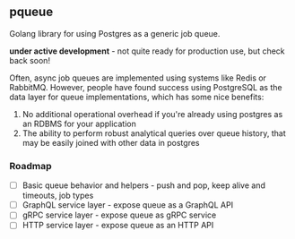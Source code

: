 ## pqueue

Golang library for using Postgres as a generic job queue.

**under active development** - not quite ready for production use, but check back soon!

Often, async job queues are implemented using systems like Redis or RabbitMQ.
However, people have found success using PostgreSQL as the data layer for queue implementations, which has some nice benefits:

1. No additional operational overhead if you're already using postgres as an RDBMS for your application
2. The ability to perform robust analytical queries over queue history, that may be easily joined with other data in postgres


### Roadmap

- [ ] Basic queue behavior and helpers - push and pop, keep alive and timeouts, job types
- [ ] GraphQL service layer - expose queue as a GraphQL API
- [ ] gRPC service layer - expose queue as gRPC service
- [ ] HTTP service layer - expose queue as an HTTP API
